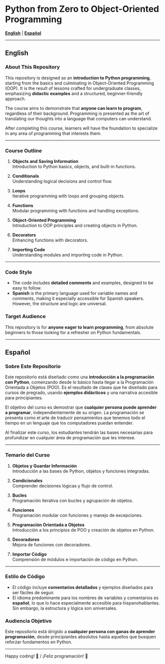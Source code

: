# Python from Zero to Object-Oriented Programming

[**English**](#english-) | [**Español**](#español-)

---

## English

### About This Repository
This repository is designed as an **introduction to Python programming**, starting from the basics and culminating in Object-Oriented Programming (OOP). It is the result of lessons crafted for undergraduate classes, emphasizing **didactic examples** and a structured, beginner-friendly approach.

The course aims to demonstrate that **anyone can learn to program**, regardless of their background. Programming is presented as the art of translating our thoughts into a language that computers can understand.

After completing this course, learners will have the foundation to specialize in any area of programming that interests them.

---

### Course Outline

1. **Objects and Saving Information**  
   Introduction to Python basics, objects, and built-in functions.

2. **Conditionals**  
   Understanding logical decisions and control flow.

3. **Loops**  
   Iterative programming with loops and grouping objects.

4. **Functions**  
   Modular programming with functions and handling exceptions.

5. **Object-Oriented Programming**  
   Introduction to OOP principles and creating objects in Python.

6. **Decorators**  
   Enhancing functions with decorators.

7. **Importing Code**  
   Understanding modules and importing code in Python.

---

### Code Style
- The code includes **detailed comments** and examples, designed to be easy to follow.
- **Spanish** is the primary language used for variable names and comments, making it especially accessible for Spanish speakers. However, the structure and logic are universal.

### Target Audience
This repository is for **anyone eager to learn programming**, from absolute beginners to those looking for a refresher on Python fundamentals.

---

## Español

### Sobre Este Repositorio
Este repositorio está diseñado como una **introducción a la programación con Python**, comenzando desde lo básico hasta llegar a la Programación Orientada a Objetos (POO). Es el resultado de clases que he diseñado para cursos de pregrado, usando **ejemplos didácticos** y una narrativa accesible para principiantes.

El objetivo del curso es demostrar que **cualquier persona puede aprender a programar**, independientemente de su origen. La programación se presenta como el arte de traducir pensamientos que tenemos todo el tiempo en un lenguaje que los computadores puedan entender.

Al finalizar este curso, los estudiantes tendrán las bases necesarias para profundizar en cualquier área de programación que les interese.

---

### Temario del Curso

1. **Objetos y Guardar Información**  
   Introducción a las bases de Python, objetos y funciones integradas.

2. **Condicionales**  
   Comprender decisiones lógicas y flujo de control.

3. **Bucles**  
   Programación iterativa con bucles y agrupación de objetos.

4. **Funciones**  
   Programación modular con funciones y manejo de excepciones.

5. **Programación Orientada a Objetos**  
   Introducción a los principios de POO y creación de objetos en Python.

6. **Decoradores**  
   Mejora de funciones con decoradores.

7. **Importar Código**  
   Comprensión de módulos e importación de código en Python.

---

### Estilo de Código
- El código incluye **comentarios detallados** y ejemplos diseñados para ser fáciles de seguir.
- El idioma predominante para los nombres de variables y comentarios es **español**, lo que lo hace especialmente accesible para hispanohablantes. Sin embargo, la estructura y lógica son universales.

### Audiencia Objetivo
Este repositorio está dirigido a **cualquier persona con ganas de aprender programación**, desde principiantes absolutos hasta aquellos que busquen reforzar fundamentos en Python.

---

Happy coding! 🚀 / ¡Feliz programación! 🚀
